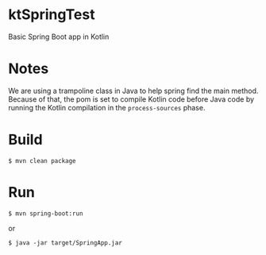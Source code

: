 ktSpringTest
============

Basic Spring Boot app in Kotlin


# Notes

We are using a trampoline class in Java to help spring find the main method.
Because of that, the pom is set to compile Kotlin  code before Java code by running the Kotlin compilation in the `process-sources` phase.

# Build

    $ mvn clean package

# Run

    $ mvn spring-boot:run

or

    $ java -jar target/SpringApp.jar